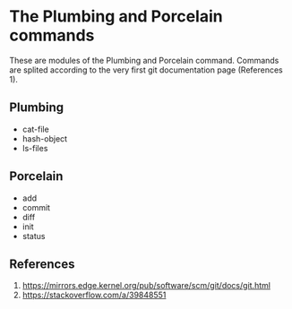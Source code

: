 # The Plumbing and Porcelain commands

These are modules of the Plumbing and Porcelain command.
Commands are splited according to the very first git documentation page (References 1).

## Plumbing

- cat-file
- hash-object
- ls-files

## Porcelain

- add
- commit
- diff
- init
- status

## References

1. <https://mirrors.edge.kernel.org/pub/software/scm/git/docs/git.html>
2. <https://stackoverflow.com/a/39848551>
